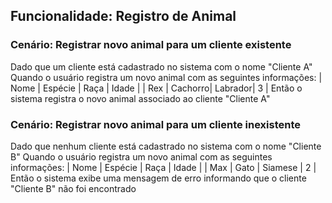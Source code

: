 ## Funcionalidade: Registro de Animal

### Cenário: Registrar novo animal para um cliente existente
  Dado que um cliente está cadastrado no sistema com o nome "Cliente A"
  Quando o usuário registra um novo animal com as seguintes informações:
    | Nome   | Espécie | Raça    | Idade |
    | Rex    | Cachorro| Labrador| 3     |
  Então o sistema registra o novo animal associado ao cliente "Cliente A"

###  Cenário: Registrar novo animal para um cliente inexistente
  Dado que nenhum cliente está cadastrado no sistema com o nome "Cliente B"
  Quando o usuário registra um novo animal com as seguintes informações:
    | Nome   | Espécie | Raça    | Idade |
    | Max    | Gato    | Siamese | 2     |
  Então o sistema exibe uma mensagem de erro informando que o cliente "Cliente B" não foi encontrado

